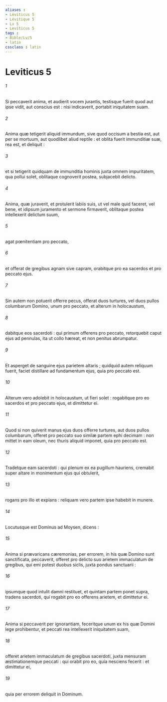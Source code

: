 ```yaml
---
aliases : 
- Leviticus 5
- Lévitique 5
- Lv 5
- Leviticus 5
tags : 
- Bible/Lv/5
- latin
cssclass : latin
---
```


# Leviticus 5

###### 1
Si peccaverit anima, et audierit vocem jurantis, testisque fuerit quod aut ipse vidit, aut conscius est : nisi indicaverit, portabit iniquitatem suam.
###### 2
Anima quæ tetigerit aliquid immundum, sive quod occisum a bestia est, aut per se mortuum, aut quodlibet aliud reptile : et oblita fuerit immunditiæ suæ, rea est, et deliquit :
###### 3
et si tetigerit quidquam de immunditia hominis juxta omnem impuritatem, qua pollui solet, oblitaque cognoverit postea, subjacebit delicto.
###### 4
Anima, quæ juraverit, et protulerit labiis suis, ut vel male quid faceret, vel bene, et idipsum juramento et sermone firmaverit, oblitaque postea intellexerit delictum suum,
###### 5
agat pœnitentiam pro peccato,
###### 6
et offerat de gregibus agnam sive capram, orabitque pro ea sacerdos et pro peccato ejus.
###### 7
Sin autem non potuerit offerre pecus, offerat duos turtures, vel duos pullos columbarum Domino, unum pro peccato, et alterum in holocaustum,
###### 8
dabitque eos sacerdoti : qui primum offerens pro peccato, retorquebit caput ejus ad pennulas, ita ut collo hæreat, et non penitus abrumpatur.
###### 9
Et asperget de sanguine ejus parietem altaris ; quidquid autem reliquum fuerit, faciet distillare ad fundamentum ejus, quia pro peccato est.
###### 10
Alterum vero adolebit in holocaustum, ut fieri solet : rogabitque pro eo sacerdos et pro peccato ejus, et dimittetur ei.
###### 11
Quod si non quiverit manus ejus duos offerre turtures, aut duos pullos columbarum, offeret pro peccato suo similæ partem ephi decimam : non mittet in eam oleum, nec thuris aliquid imponet, quia pro peccato est.
###### 12
Tradetque eam sacerdoti : qui plenum ex ea pugillum hauriens, cremabit super altare in monimentum ejus qui obtulerit,
###### 13
rogans pro illo et expians : reliquam vero partem ipse habebit in munere.
###### 14
Locutusque est Dominus ad Moysen, dicens :
###### 15
Anima si prævaricans cæremonias, per errorem, in his quæ Domino sunt sanctificata, peccaverit, offeret pro delicto suo arietem immaculatum de gregibus, qui emi potest duobus siclis, juxta pondus sanctuarii :
###### 16
ipsumque quod intulit damni restituet, et quintam partem ponet supra, tradens sacerdoti, qui rogabit pro eo offerens arietem, et dimittetur ei.
###### 17
Anima si peccaverit per ignorantiam, feceritque unum ex his quæ Domini lege prohibentur, et peccati rea intellexerit iniquitatem suam,
###### 18
offeret arietem immaculatum de gregibus sacerdoti, juxta mensuram æstimationemque peccati : qui orabit pro eo, quia nesciens fecerit : et dimittetur ei,
###### 19
quia per errorem deliquit in Dominum.
